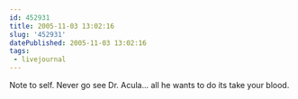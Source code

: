 ```yaml
---
id: 452931
title: 2005-11-03 13:02:16
slug: '452931'
datePublished: 2005-11-03 13:02:16
tags:
 - livejournal
---
```


Note to self. Never go see Dr. Acula... all he wants to do its take your blood.
